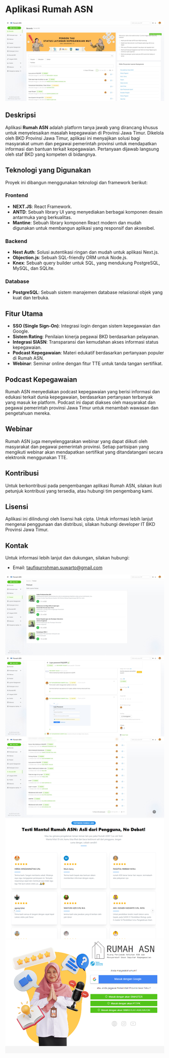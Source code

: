 # Aplikasi Rumah ASN

![Screenshot Aplikasi](./screenshots/1.1.png) <!-- Ganti dengan URL screenshot asli -->

## Deskripsi

Aplikasi **Rumah ASN** adalah platform tanya jawab yang dirancang khusus untuk menyelesaikan masalah kepegawaian di Provinsi Jawa Timur. Dikelola oleh BKD Provinsi Jawa Timur, aplikasi ini menyajikan solusi bagi masyarakat umum dan pegawai pemerintah provinsi untuk mendapatkan informasi dan bantuan terkait kepegawaian. Pertanyaan dijawab langsung oleh staf BKD yang kompeten di bidangnya.

## Teknologi yang Digunakan

Proyek ini dibangun menggunakan teknologi dan framework berikut:

### Frontend

- **NEXT.JS**: React Framework.
- **ANTD**: Sebuah library UI yang menyediakan berbagai komponen desain antarmuka yang berkualitas.
- **Mantine**: Sebuah library komponen React modern dan mudah digunakan untuk membangun aplikasi yang responsif dan aksesibel.

### Backend

- **Next Auth**: Solusi autentikasi ringan dan mudah untuk aplikasi Next.js.
- **Objection.js**: Sebuah SQL-friendly ORM untuk Node.js.
- **Knex**: Sebuah query builder untuk SQL, yang mendukung PostgreSQL, MySQL, dan SQLite.

### Database

- **PostgreSQL**: Sebuah sistem manajemen database relasional objek yang kuat dan terbuka.

## Fitur Utama

- **SSO (Single Sign-On)**: Integrasi login dengan sistem kepegawaian dan Google.
- **Sistem Rating**: Penilaian kinerja pegawai BKD berdasarkan pelayanan.
- **Integrasi SIASN**: Transparansi dan kemudahan akses informasi status kepegawaian.
- **Podcast Kepegawaian**: Materi edukatif berdasarkan pertanyaan populer di Rumah ASN.
- **Webinar**: Seminar online dengan fitur TTE untuk tanda tangan sertifikat.

## Podcast Kepegawaian

Rumah ASN menyediakan podcast kepegawaian yang berisi informasi dan edukasi terkait dunia kepegawaian, berdasarkan pertanyaan terbanyak yang masuk ke platform. Podcast ini dapat diakses oleh masyarakat dan pegawai pemerintah provinsi Jawa Timur untuk menambah wawasan dan pengetahuan mereka.

## Webinar

Rumah ASN juga menyelenggarakan webinar yang dapat diikuti oleh masyarakat dan pegawai pemerintah provinsi. Setiap partisipan yang mengikuti webinar akan mendapatkan sertifikat yang ditandatangani secara elektronik menggunakan TTE.

## Kontribusi

Untuk berkontribusi pada pengembangan aplikasi Rumah ASN, silakan ikuti petunjuk kontribusi yang tersedia, atau hubungi tim pengembang kami.

## Lisensi

Aplikasi ini dilindungi oleh lisensi hak cipta. Untuk informasi lebih lanjut mengenai penggunaan dan distribusi, silakan hubungi developer IT BKD Provinsi Jawa Timur.

## Kontak

Untuk informasi lebih lanjut dan dukungan, silakan hubungi:

- Email: <taufiqurrohman.suwarto@gmail.com>

![Screenshot Podcast](./screenshots/5.png) <!-- Ganti dengan URL screenshot asli -->
![Screenshot Podcast](./screenshots/4.png) <!-- Ganti dengan URL screenshot asli -->
![Screenshot Podcast](./screenshots/3.png) <!-- Ganti dengan URL screenshot asli -->
![Screenshot Podcast](./screenshots/2.png) <!-- Ganti dengan URL screenshot asli -->
![Screenshot Podcast](./screenshots/1.png) <!-- Ganti dengan URL screenshot asli -->
